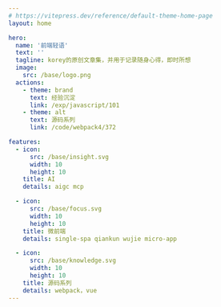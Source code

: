 ```yaml
---
# https://vitepress.dev/reference/default-theme-home-page
layout: home

hero:
  name: '前端轻语'
  text: ''
  tagline: korey的原创文章集，并用于记录随身心得，即时所想
  image:
    src: /base/logo.png
  actions:
    - theme: brand
      text: 经验沉淀
      link: /exp/javascript/101
    - theme: alt
      text: 源码系列
      link: /code/webpack4/372

features:
  - icon:
      src: /base/insight.svg
      width: 10
      height: 10
    title: AI
    details: aigc mcp

  - icon:
      src: /base/focus.svg
      width: 10
      height: 10
    title: 微前端
    details: single-spa qiankun wujie micro-app

  - icon:
      src: /base/knowledge.svg
      width: 10
      height: 10
    title: 源码系列
    details: webpack，vue
---
```

